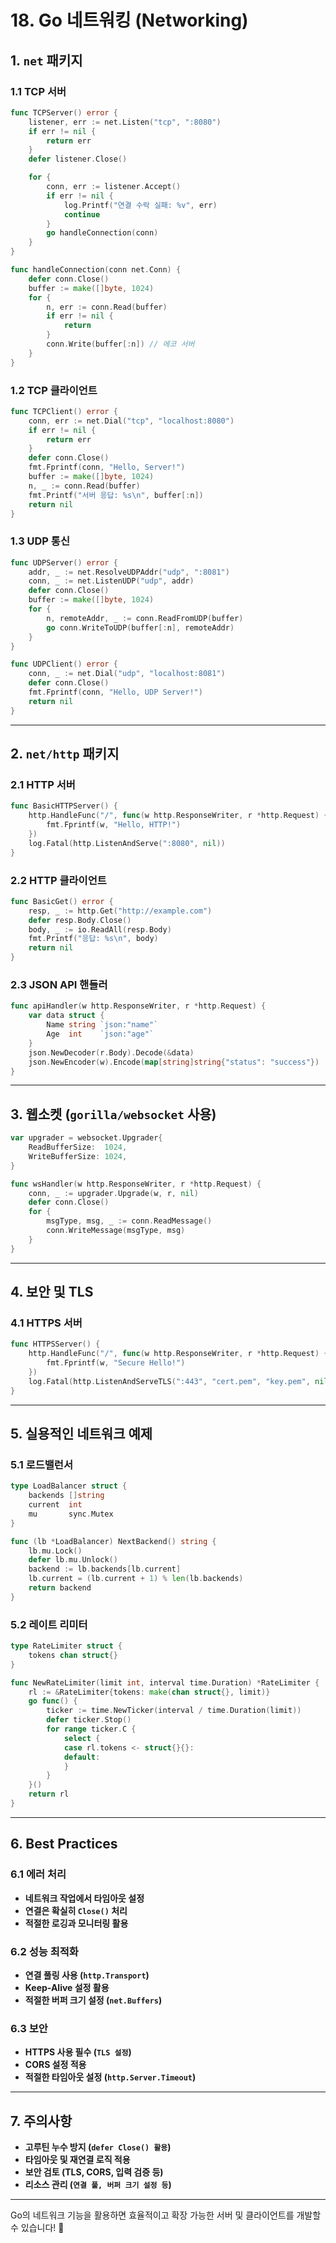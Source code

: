 # 18. Go 네트워킹 (Networking)

## 1. `net` 패키지

### 1.1 TCP 서버
```go
func TCPServer() error {
    listener, err := net.Listen("tcp", ":8080")
    if err != nil {
        return err
    }
    defer listener.Close()

    for {
        conn, err := listener.Accept()
        if err != nil {
            log.Printf("연결 수락 실패: %v", err)
            continue
        }
        go handleConnection(conn)
    }
}

func handleConnection(conn net.Conn) {
    defer conn.Close()
    buffer := make([]byte, 1024)
    for {
        n, err := conn.Read(buffer)
        if err != nil {
            return
        }
        conn.Write(buffer[:n]) // 에코 서버
    }
}
```

### 1.2 TCP 클라이언트
```go
func TCPClient() error {
    conn, err := net.Dial("tcp", "localhost:8080")
    if err != nil {
        return err
    }
    defer conn.Close()
    fmt.Fprintf(conn, "Hello, Server!")
    buffer := make([]byte, 1024)
    n, _ := conn.Read(buffer)
    fmt.Printf("서버 응답: %s\n", buffer[:n])
    return nil
}
```

### 1.3 UDP 통신
```go
func UDPServer() error {
    addr, _ := net.ResolveUDPAddr("udp", ":8081")
    conn, _ := net.ListenUDP("udp", addr)
    defer conn.Close()
    buffer := make([]byte, 1024)
    for {
        n, remoteAddr, _ := conn.ReadFromUDP(buffer)
        go conn.WriteToUDP(buffer[:n], remoteAddr)
    }
}

func UDPClient() error {
    conn, _ := net.Dial("udp", "localhost:8081")
    defer conn.Close()
    fmt.Fprintf(conn, "Hello, UDP Server!")
    return nil
}
```

---

## 2. `net/http` 패키지

### 2.1 HTTP 서버
```go
func BasicHTTPServer() {
    http.HandleFunc("/", func(w http.ResponseWriter, r *http.Request) {
        fmt.Fprintf(w, "Hello, HTTP!")
    })
    log.Fatal(http.ListenAndServe(":8080", nil))
}
```

### 2.2 HTTP 클라이언트
```go
func BasicGet() error {
    resp, _ := http.Get("http://example.com")
    defer resp.Body.Close()
    body, _ := io.ReadAll(resp.Body)
    fmt.Printf("응답: %s\n", body)
    return nil
}
```

### 2.3 JSON API 핸들러
```go
func apiHandler(w http.ResponseWriter, r *http.Request) {
    var data struct {
        Name string `json:"name"`
        Age  int    `json:"age"`
    }
    json.NewDecoder(r.Body).Decode(&data)
    json.NewEncoder(w).Encode(map[string]string{"status": "success"})
}
```

---

## 3. 웹소켓 (`gorilla/websocket` 사용)
```go
var upgrader = websocket.Upgrader{
    ReadBufferSize:  1024,
    WriteBufferSize: 1024,
}

func wsHandler(w http.ResponseWriter, r *http.Request) {
    conn, _ := upgrader.Upgrade(w, r, nil)
    defer conn.Close()
    for {
        msgType, msg, _ := conn.ReadMessage()
        conn.WriteMessage(msgType, msg)
    }
}
```

---

## 4. 보안 및 TLS

### 4.1 HTTPS 서버
```go
func HTTPSServer() {
    http.HandleFunc("/", func(w http.ResponseWriter, r *http.Request) {
        fmt.Fprintf(w, "Secure Hello!")
    })
    log.Fatal(http.ListenAndServeTLS(":443", "cert.pem", "key.pem", nil))
}
```

---

## 5. 실용적인 네트워크 예제

### 5.1 로드밸런서
```go
type LoadBalancer struct {
    backends []string
    current  int
    mu       sync.Mutex
}

func (lb *LoadBalancer) NextBackend() string {
    lb.mu.Lock()
    defer lb.mu.Unlock()
    backend := lb.backends[lb.current]
    lb.current = (lb.current + 1) % len(lb.backends)
    return backend
}
```

### 5.2 레이트 리미터
```go
type RateLimiter struct {
    tokens chan struct{}
}

func NewRateLimiter(limit int, interval time.Duration) *RateLimiter {
    rl := &RateLimiter{tokens: make(chan struct{}, limit)}
    go func() {
        ticker := time.NewTicker(interval / time.Duration(limit))
        defer ticker.Stop()
        for range ticker.C {
            select {
            case rl.tokens <- struct{}{}:
            default:
            }
        }
    }()
    return rl
}
```

---

## 6. Best Practices

### 6.1 에러 처리
- **네트워크 작업에서 타임아웃 설정**
- **연결은 확실히 `Close()` 처리**
- **적절한 로깅과 모니터링 활용**

### 6.2 성능 최적화
- **연결 풀링 사용 (`http.Transport`)**
- **Keep-Alive 설정 활용**
- **적절한 버퍼 크기 설정 (`net.Buffers`)**

### 6.3 보안
- **HTTPS 사용 필수 (`TLS 설정`)**
- **CORS 설정 적용**
- **적절한 타임아웃 설정 (`http.Server.Timeout`)**

---

## 7. 주의사항
- **고루틴 누수 방지 (`defer Close() 활용`)**
- **타임아웃 및 재연결 로직 적용**
- **보안 검토 (TLS, CORS, 입력 검증 등)**
- **리소스 관리 (`연결 풀, 버퍼 크기 설정 등`)**

---

Go의 네트워크 기능을 활용하면 효율적이고 확장 가능한 서버 및 클라이언트를 개발할 수 있습니다! 🚀

